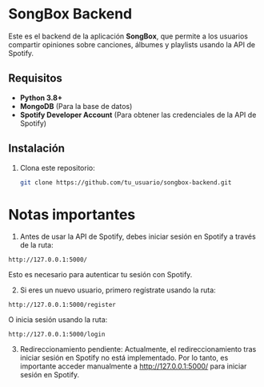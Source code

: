 # SongBox Backend

Este es el backend de la aplicación **SongBox**, que permite a los usuarios compartir opiniones sobre canciones, álbumes y playlists usando la API de Spotify.

## Requisitos

- **Python 3.8+**
- **MongoDB** (Para la base de datos)
- **Spotify Developer Account** (Para obtener las credenciales de la API de Spotify)

## Instalación

1. Clona este repositorio:
   ```bash
   git clone https://github.com/tu_usuario/songbox-backend.git


# Notas importantes

1. Antes de usar la API de Spotify, debes iniciar sesión en Spotify a través de la ruta:

```
http://127.0.0.1:5000/
```
Esto es necesario para autenticar tu sesión con Spotify.

2. Si eres un nuevo usuario, primero regístrate usando la ruta:

```
http://127.0.0.1:5000/register
```
O inicia sesión usando la ruta:

```
http://127.0.0.1:5000/login
```

3. Redireccionamiento pendiente: Actualmente, el redireccionamiento tras iniciar sesión en Spotify no está implementado. Por lo tanto, es importante acceder manualmente a http://127.0.0.1:5000/ para iniciar sesión en Spotify.